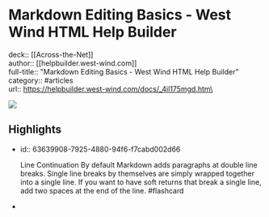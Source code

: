 # Markdown Editing Basics - West Wind HTML Help Builder

deck:: [[Across-the-Net]]\
author:: [[helpbuilder.west-wind.com]]\
full-title:: "Markdown Editing Basics - West Wind HTML Help Builder"\
category:: #articles\
url:: https://helpbuilder.west-wind.com/docs/_4il175mgd.htm\

![](https://readwise-assets.s3.amazonaws.com/static/images/article4.6bc1851654a0.png)
## Highlights
- id:: 63639908-7925-4880-94f6-f7cabd002d66
  
  Line Continuation
     By default Markdown adds paragraphs at double line breaks. Single line breaks by themselves are simply wrapped together into a single line. If you want to have soft returns that break a single line, add two spaces at the end of the line. #flashcard
-